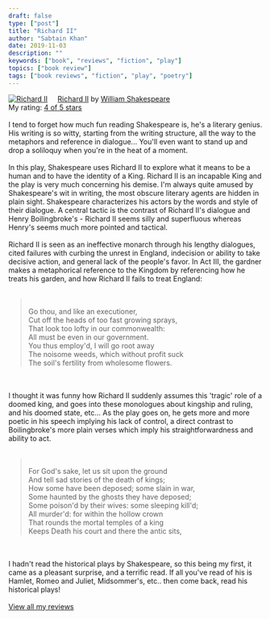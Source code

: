 ```yaml
---
draft: false
type: ["post"]
title: "Richard II"
author: "Sabtain Khan"
date: 2019-11-03
description: ""
keywords: ["book", "reviews", "fiction", "play"]
topics: ["book review"]
tags: ["book reviews", "fiction", "play", "poetry"]
---
```


<a href="https://www.goodreads.com/book/show/31624478-richard-ii" style="float: left; padding-right: 20px"><img border="0" alt="Richard II" src="https://i.gr-assets.com/images/S/compressed.photo.goodreads.com/books/1487620865l/31624478._SX98_.jpg" /></a><a href="https://www.goodreads.com/book/show/31624478-richard-ii">Richard II</a> by <a href="https://www.goodreads.com/author/show/947.William_Shakespeare">William Shakespeare</a><br/>
My rating: <a href="https://www.goodreads.com/review/show/3034572089">4 of 5 stars</a><br /><br />
I tend to forget how much fun reading Shakespeare is, he's a literary genius. His writing is so witty, starting from the writing structure, all the way to the metaphors and reference in dialogue... You'll even want to stand up and drop a soliloquy when you're in the heat of a moment.<br /><br />In this play, Shakespeare uses Richard II to explore what it means to be a human and to have the identity of a King. Richard II is an incapable King and the play is very much concerning his demise. I'm always quite amused by Shakespeare's wit in writing, the most obscure literary agents are hidden in plain sight. Shakespeare characterizes his actors by the words and style of their dialogue. A central tactic is the contrast of Richard II's dialogue and Henry Boilingbroke's - Richard II seems silly and superfluous whereas Henry's seems much more pointed and tactical.<br /><br />Richard II is seen as an ineffective monarch through his lengthy dialogues, cited failures with curbing the unrest in England, indecision or ability to take decisive action, and general lack of the people's favor. In Act III, the gardner makes a metaphorical reference to the Kingdom by referencing how he treats his garden, and how Richard II fails to treat England:<br /><br /><blockquote><br />Go thou, and like an executioner,<br />Cut off the heads of too fast growing sprays,<br />That look too lofty in our commonwealth:<br />All must be even in our government.<br />You thus employ'd, I will go root away<br />The noisome weeds, which without profit suck<br />The soil's fertility from wholesome flowers.<br /></blockquote><br /><br />I thought it was funny how Richard II suddenly assumes this 'tragic' role of a doomed king, and goes into these monologues about kingship and ruling, and his doomed state, etc... As the play goes on, he gets more and more poetic in his speech implying his lack of control, a direct contrast to Boilingbroke's more plain verses which imply his straightforwardness and ability to act. <br /><br /><blockquote><br />For God's sake, let us sit upon the ground<br />And tell sad stories of the death of kings;<br />How some have been deposed; some slain in war,<br />Some haunted by the ghosts they have deposed;<br />Some poison'd by their wives: some sleeping kill'd;<br />All murder'd: for within the hollow crown<br />That rounds the mortal temples of a king<br />Keeps Death his court and there the antic sits,<br /></blockquote><br /><br />I hadn't read the historical plays by Shakespeare, so this being my first, it came as a pleasant surprise, and a terrific read. If all you've read of his is Hamlet, Romeo and Juliet, Midsommer's, etc.. then come back, read his historical plays!
<br/><br/>
<a href="https://www.goodreads.com/review/list/19015356-sabtain-khan">View all my reviews</a>

